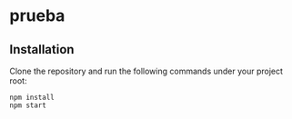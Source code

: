 # prueba

## Installation

Clone the repository and run the following commands under your project root:

```shell
npm install
npm start
```

